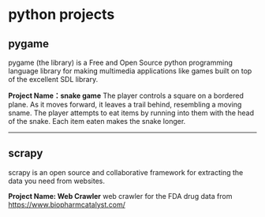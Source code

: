 # python projects
## pygame
pygame (the library) is a Free and Open Source python programming language library for making multimedia applications like games built on top of the excellent SDL library. 

**Project Name：snake game**
The player controls a square on a bordered plane. As it moves forward, it leaves a trail behind, resembling a moving sname. The player attempts to eat items by running into them with the head of the snake. Each item eaten makes the snake longer.

------------------------------------------------------
## scrapy
scrapy is an open source and collaborative framework for extracting the data you need from websites.

**Project Name: Web Crawler**
web crawler for the FDA drug data from https://www.biopharmcatalyst.com/
